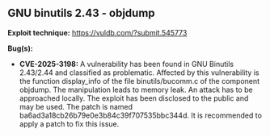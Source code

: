 ## GNU binutils 2.43 - objdump

**Exploit technique:** https://vuldb.com/?submit.545773

**Bug(s):** 
- **CVE-2025-3198:** A vulnerability has been found in GNU Binutils 2.43/2.44 and classified as problematic. Affected by this vulnerability is the function display_info of the file binutils/bucomm.c of the component objdump. The manipulation leads to memory leak. An attack has to be approached locally. The exploit has been disclosed to the public and may be used. The patch is named ba6ad3a18cb26b79e0e3b84c39f707535bbc344d. It is recommended to apply a patch to fix this issue.
